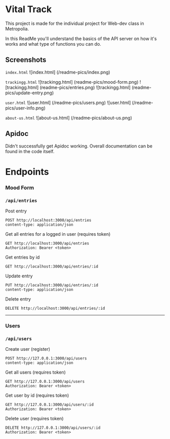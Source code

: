 # Vital Track

This project is made for the individual project for Web-dev class in Metropolia.

In this ReadMe you'll understand the basics of the API server on how it's works and what type of functions you can do.

<!--  -->

## Screenshots

`index.html`
![index.html] (/readme-pics/index.png)

`trackingg.html`
![trackingg.html] (readme-pics/mood-form.png)
![trackingg.html] (readme-pics/entries.png)
![trackingg.html] (readme-pics/update-entry.png)

`user.html`
![user.html] (/readme-pics/users.png)
![user.html] (/readme-pics/user-info.png)

`about-us.html`
![about-us.html] (/readme-pics/about-us.png)

<!--  -->

## Apidoc

Didn't successfully get Apidoc working. Overall documentation can be found in the code itself.

<!--  -->

# Endpoints

### Mood Form

### `/api/entries`

Post entry

```
POST http://localhost:3000/api/entries
content-type: application/json
```

Get all entries for a logged in user (requires token)

```
GET http://localhost:3000/api/entries
Authorization: Bearer <token>
```

Get entries by id

```
GET http://localhost:3000/api/entries/:id
```

Update entry

```
PUT http://localhost:3000/api/entries/:id
content-type: application/json
```

Delete entry

```
DELETE http://localhost:3000/api/entries/:id
```

---

### Users

### `/api/users`

Create user (register)

```
POST http://127.0.0.1:3000/api/users
content-type: application/json
```

Get all users (requires token)

```
GET http://127.0.0.1:3000/api/users
Authorization: Bearer <token>
```

Get user by id (requires token)

```
GET http://127.0.0.1:3000/api/users/:id
Authorization: Bearer <token>
```

Delete user (requires token)

```
DELETE http://127.0.0.1:3000/api/users/:id
Authorization: Bearer <token>
```

<!--  -->

